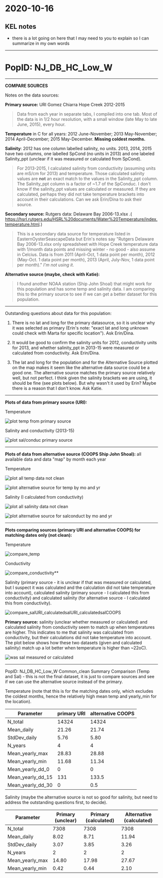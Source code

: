 # 2020-10-16

## KEL notes
- there is a lot going on here that I may need to you to explain so I can summarize in my own words
---

# PopID: NJ_DB_HC_Low_W
---

**COMPARE SOURCES**

Notes on the data sources:

**Primary source:** URI Gomez Chiarra Hope Creek 2012-2015

> Data from each year in separate tabs, I compiled into one tab. Most of the data is in 1/2 hour resolution, with a small window (late May to late June, 2015), every hour.

**Temperature** in C for all years: 2012 June-November; 2013 May-November; 2014 April-December; 2015 May-December. **Missing coldest months.**

**Salinity**: 2012 has one column labelled salinity, no units. 2013, 2014, 2015 have two columns, one labelled SpCond (no units in 2013) and one labeled Salinity_ppt (unclear if it was measured or calculated from SpCond).

> For 2013-2015, I calculated salinity from conductivity (assuming units are mS/cm for 2013) and temperature. Those calculated salinity values are **not** an exact match to the values in the Salinity_ppt column. The Salinity_ppt column is a factor of ~1.7 of the SpConduc. I don't know if the salinity_ppt values are calculated or measured. If they are calculated, perhaps they did not take temperature brackets into account in their calculations. Can we ask Erin/Dina to ask their source. 

**Secondary source:** Rutgers data: Delaware Bay 2006-13.xlsx .( https://hsrl.rutgers.edu/HSRL%20documents/Water%20Temperature/index.temperature.html.)

> This is a secondary data source for temperature listed in EasternOysterSeascapeData but Erin's notes say "Rutgers Delaware Bay 2006-13.xlsx only spreadsheet with Hope Creek temperature data with 1/month data points and missing winter - no good - also assume in Celcius. Data is from 2011 (April-Oct, 1 data point per month), 2012 (May-Oct. 1 data point per month), 2013 (April, July-Nov, 1 data point per month)." *I'm not using it.*

**Alternative source (maybe, check with Katie):**

> I found another NOAA station (Ship John Shoal) that might work for this population and has some temp and salinity data. I am comparing this to the primary source to see if we can get a better dataset for this population.

----

Outstanding questions about data for this population:

1) There is no lat and long for the primary datasource, so it is unclear why it was selected as primary (Erin's note: "exact lat and long unknown could check with Marta for specific location"). Ask Erin/Dina.

2) It would be good to confirm the salinity units for 2012, conductivity units for 2013, and whether salinity_ppt in 2013-15 were measured or calculated from conductivity. Ask Erin/Dina.

3) The lat and long for the population and for the Alternative Source plotted on the map makes it seem like the alternative data source could be a good one. The alternative source matches the primary source relatively well, but not perfect. I think given the salinity brackets we are using, it should be fine (see plots below). But why wasn't it used by Erin? Maybe there is a reason that I don't know. Ask Katie.

---

**Plots of data from primary source (URI):**

Temperature

![plot temp from primary source](../img/NJ_DB_HC_Low_W_1arysource_temp.PNG)

Salinity and conductivity (2013-15)

![plot sal/conduc primary source](../img/NJ_DB_HC_Low_W_1arysource_salconduct.PNG)

-----
**Plots of data from alternative source (COOPS Ship John Shoal):** all available data and data "map" by month each year

Temperature

![plot all temp data not clean](../img/NJ_DB_HC_Low_W_alternsource_temp.png)

![plot alternative source for temp by mo and yr](../img/NJ_DB_HC_Low_W_altern_temp_by_mo_yr.PNG)

Salinity (I calculated from conductivity)

![plot all salinity data not clean](../img/NJ_DB_HC_Low_W_alternsource_sal.png)

![plot alternative source for salconduct by mo and yr](../img/NJ_DB_HC_Low_W_altern_sal_by_mo_yr.PNG)

---

**Plots comparing sources (primary URI and alternative COOPS) for matching dates only (not clean):**

Temperature

![compare_temp](../img/NJ_DB_HC_Low_W_compare_sources_temp.png)

Conductivity

![compare_conductivity](../img/NJ_DB_HC_Low_W_compare_sources_conduct.png)**

Salinity (primary source - it is unclear if that was measured or calculated, but I suspect it was calculated and the calculation did not take temperature into account), calculated salinity (primary source - I calculated this from conductivity) and calculated salinity (for alternative source - I calculated this from conductivity).

![compare_salURI_calculatedsalURI_calculatedsalCOOPS](../img/NJ_DB_HC_Low_W_compare_sources_sal.png)

**Primary source:** salinity (unclear whether measured or calculated) and calculated salinity from conductivity seem to match up when temperatures are higher. This indicates to me that salinity was calculated from conductivity, but their calculations did not take temperature into account. The plot below shows how these two datasets (given and calculated salinity) match up a lot better when temperature is higher than ~22oC). 

![was sal measured or calculated](../img/NJ_DB_HC_Low_W_was_sal_calculated.png)

---

PopID: NJ_DB_HC_Low_W Common_clean Summary Comparison (Temp and Sal) - this is not the final dataset, it is just to compare sources and see if we can use the alternative source instead of the primary.

Temperature (note that this is for the matching dates only, which excludes the coldest months, hence the relatively high mean temp and yearly_min for the location).

| Parameter         | primary URI | alternative COOPS | 
| ------------------| ------------| ------------------| 
| N_total           |       14324 |  14324            |     
| Mean_daily        | 21.26       |    21.74          |      
| StdDev_daily      |   5.76      |     5.80          |        
| N_years           |    4        |       4           |        
| Mean_yearly_max   |   28.83     |      28.88        |        
| Mean_yearly_min   |   11.68     |    11.34          |       
| Mean_yearly_dd_0  |   0         |        0          |        
| Mean_yearly_dd_15 |  131        |      133.5        |          
| Mean_yearly_dd_30 |   0         |       0.5         | 


Salinity (maybe the alternative source is not so good for salinity, but need to address the outstanding questions first, to decide).

| Parameter         | Primary (unclear) | Primary (calculated) | Alternative (calculated) | 
| ------------------| ------------------| ---------------------| -------------------------|
| N_total           |    7308           |     7308             |     7308                 |
| Mean_daily        |    8.02           |       8.71           |      11.94               |
| StdDev_daily      |    3.07           |         3.85         |      3.26                |  
| N_years           |    2              |          2           |    2                     |   
| Mean_yearly_max   |    14.80          |          17.98       |      27.67               |  
| Mean_yearly_min   |      0.42         |        0.44          |       2.10               |

